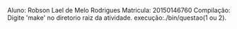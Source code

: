 Aluno: Robson Lael de Melo Rodrigues
Matricula: 20150146760
Compilação: Digite 'make' no diretorio raiz da atividade.
execução:./bin/questao(1 ou 2).
